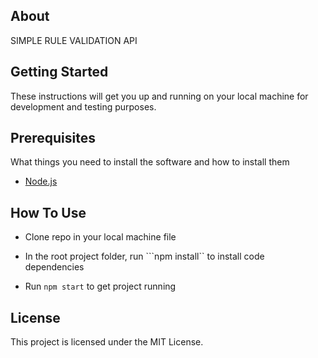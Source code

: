 
## About
SIMPLE RULE VALIDATION API

## Getting Started

These instructions will get you up and running on your local machine for development and testing purposes.

## Prerequisites

What things you need to install the software and how to install them
* [Node.js](https://nodejs.org/en/)


## How To Use

- Clone repo in your local machine file

- In the root project folder, run ```npm install`` to install code dependencies

- Run ```npm start``` to get project running

## License

This project is licensed under the MIT License.
